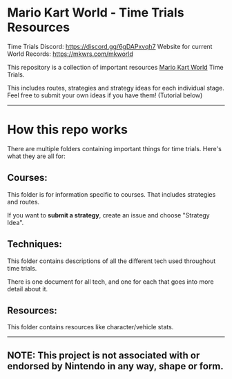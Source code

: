 # Mario Kart World - Time Trials Resources

Time Trials Discord: https://discord.gg/6gDAPxvqh7
Website for current World Records: https://mkwrs.com/mkworld

This repository is a collection of important resources [Mario Kart World](https://en.wikipedia.com/wiki/Mario_Kart_World) Time Trials. 

This includes routes, strategies and strategy ideas for each individual stage. 
Feel free to submit your own ideas if you have them! (Tutorial below)

---
# How this repo works

There are multiple folders containing important things for time trials. Here's what they are all for:

## Courses: 
This folder is for information specific to courses. That includes strategies and routes.

If you want to **submit a strategy**, create an issue and choose "Strategy Idea".

## Techniques:
This folder contains descriptions of all the different tech used throughout time trials. 

There is one document for all tech, and one for each that goes into more detail about it.

## Resources:
This folder contains resources like character/vehicle stats.

---
## NOTE: This project is not associated with or endorsed by Nintendo in any way, shape or form.
